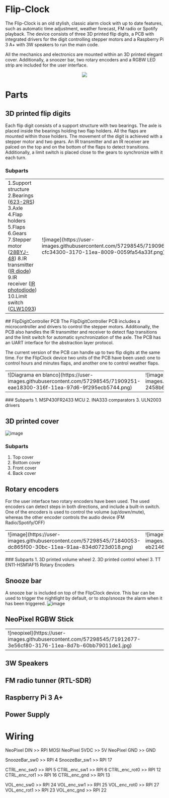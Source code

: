 # Flip-Clock

The Flip-Clock is an old stylish, classic alarm clock with up to date features, such as automatic time adjustment, weather forecast, FM radio or Spotify playback. The device consists of three 3D printed flip digits, a  PCB with integrated drivers for the digit controlling stepper motors and a Raspberry Pi 3 A+ with 3W speakers to run the main code.

All the mechanics and electronics are mounted within an 3D printed elegant cover. Additionally, a snoozer bar, two rotary encoders and a RGBW LED strip are included for the user interface.
<div align=center>
	<img src="https://user-images.githubusercontent.com/57298545/71907740-ef586c80-316c-11ea-82d4-6763a5d89800.png">
</div>

# Parts

## 3D printed flip digits

Each flip digit consists of a support structure with two bearings. The axle is placed inside the bearings holding two flap holders. All the flaps are mounted within those holders. The movement of the digit is achieved with a stepper motor and two gears. An IR transmitter and an IR receiver are palced on the top and on the bottom of the flaps to detect transitions. Additionally, a limit switch is placed close to the gears to synchronize with it each turn.

### Subparts
<table>
	<td width=200>
        1.Support structure
        2.Bearings (<a href="https://www.amazon.es/gp/product/B07CWLGNJ5/ref=ppx_yo_dt_b_asin_title_o07_s01?ie=UTF8&psc=1">623-2RS</a>)
        3.Axle
        4.Flap holders
        5.Flaps
        6.Gears
        7.Stepper motor (<a href="https://www.amazon.es/gp/product/B07LCFKJB8/ref=ppx_yo_dt_b_asin_title_o01_s00?ie=UTF8&psc=1">28BYJ-48</a>)
        8.IR transmitter (<a href="https://www.amazon.es/gp/product/B07F3W2SP4/ref=ppx_yo_dt_b_asin_title_o07_s00?ie=UTF8&psc=1">IR diode</a>)
        9.IR receiver (<a href="https://www.amazon.es/gp/product/B07F3W2SP4/ref=ppx_yo_dt_b_asin_title_o07_s00?ie=UTF8&psc=1">IR photodiode</a>)
        10.Limit switch (<a href="https://www.amazon.es/gp/product/B07GKS9XC7/ref=ppx_yo_dt_b_asin_title_o05_s00?ie=UTF8&psc=1">CLW1093</a>)
	</td>
    <td>
    	![image](https://user-images.githubusercontent.com/57298545/71909685-cfc34300-3170-11ea-8009-0059fa54a33f.png)
	</td>
</table>
## FlipDigitController PCB
The FlipDigitController PCB includes a microcontroller and drivers to control the stepper motors. Additionally, the PCB also handles the IR transmitter and receiver to detect flap transitions and the limit switch for automatic synchronization of the axle. The PCB has an UART interface for the abstraction layer protocol.

The current version of the PCB can handle up to two flip digits at the same time. For the FlipClock device two units of the PCB have been used: one to control hours and minutes flaps, and another one to control weather flaps.

<table>
	<td>
    	![Diagrama en blanco](https://user-images.githubusercontent.com/57298545/71909251-eae18300-316f-11ea-97d6-9f295ecb5744.png)
    </td>
	<td>
    	![image](https://user-images.githubusercontent.com/57298545/71839735-2458b680-30bc-11ea-927b-b251d45d2cdc.png)		</td>
</table>
### Subparts
1. MSP430FR2433 MCU
2. INA333 comparators
3. ULN2003 drivers

## 3D printed cover
![image](https://user-images.githubusercontent.com/57298545/71839981-af39b100-30bc-11ea-9f0e-0c204987276a.png)
### Subparts
1. Top cover
2. Bottom cover
3. Front cover
4. Back cover

## Rotary encoders
For the user interface two rotary encoders have been used. The used encoders can detect steps in both directions, and include a built-in switch. One of the encoders is used to control the volume (up/down/mute), whereas the other encoder controls the audio device (FM Radio/Spotify/OFF)
<center>
<table>
		<td>![image](https://user-images.githubusercontent.com/57298545/71840053-dc865f00-30bc-11ea-91aa-834d0723d018.png)</td>
        <td>![image](https://user-images.githubusercontent.com/57298545/71840601-eb214600-30bd-11ea-8e2c-8bffe343c412.png)</td>
</table>
</center>
### Subparts
1. 3D printed volume wheel
2. 3D printed control wheel
3. TT EN11-HSM1AF15 Rotary Encoders


## Snooze bar
A snooze bar is included on top of the FlipClock device. This bar can be used to trigger the nightlight by default, or to stop/snooze the alarm when it has been triggered.
![image](https://user-images.githubusercontent.com/57298545/71840138-ffb10e80-30bc-11ea-9305-3af52d365865.png)

## NeoPixel RGBW Stick

<table width=50%>
	<td>
    	![neopixel](https://user-images.githubusercontent.com/57298545/71912677-3e56cf80-3176-11ea-8d7b-60bb79011de1.jpg)
    </td>
</table>



## 3W Speakers

## FM radio tunner (RTL-SDR)

## Raspberry Pi 3 A+

## Power Supply

# Wiring
NeoPixel DIN 	>> RPI MOSI
NeoPixel 5VDC	>> 5V
NeoPixel GND	>> GND

SnoozeBar_sw0	>> RPI 4
SnoozeBar_sw1	>> RPI 17

CTRL_enc_sw0	>> RPI 5
CTRL_enc_sw1	>> RPI 6
CTRL_enc_rot0	>> RPI 12
CTRL_enc_rot1	>> RPI 16
CTRL_enc_gnd	>> RPI 13

VOL_enc_sw0	>> RPI 24
VOL_enc_sw1	>> RPI 25
VOL_enc_rot0	>> RPI 27
VOL_enc_rot1	>> RPI 23
VOL_enc_gnd	>> RPI 22